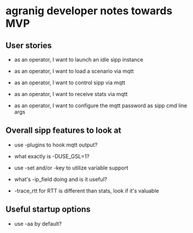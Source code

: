 # agranig developer notes towards MVP

## User stories

* as an operator, I want to launch an idle sipp instance
* as an operator, I want to load a scenario via mqtt
* as an operator, I want to control sipp via mqtt
* as an operator, I want to receive stats via mqtt

* as an operator, I want to configure the mqtt password as sipp cmd line args

## Overall sipp features to look at

* use -plugins to hook mqtt output?
* what exactly is -DUSE_GSL=1?

* use -set and/or -key to utilize variable support

* what's -ip_field doing and is it useful?

* -trace_rtt for RTT is different than stats, look if it's valuable

## Useful startup options

* use -aa by default?


